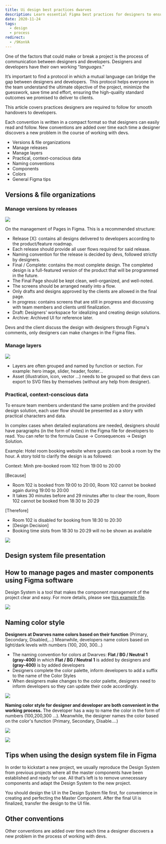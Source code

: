 ```yaml
---
title: Ui design best practices dwarves
description: Learn essential Figma best practices for designers to ensure smooth handovers to developers, including version control, layer management, naming conventions, and effective communication for high-quality UI projects.
date: 2020-11-24
tags:
  - design
  - process
redirect:
  - /9KonVA
---
```


One of the factors that could make or break a project is the process of communication between designers and developers. Designers and developers have their own working “_languages_.”

It’s important to find a protocol in which a mutual language can bridge the gap between designers and developers.  This protocol helps everyone in the team understand the ultimate objective of the project, minimize the guesswork, save time and effort, ensuring the high-quality standard outcomes we promised to deliver to clients.

This article covers practices designers are required to follow for smooth handovers to developers.

Each convention is written in a compact format so that designers can easily read and follow. New conventions are added over time each time a designer discovers a new problem in the course of working with devs.

- Versions & file organizations
- Manage releases
- Manage layers
- Practical, context-conscious data
- Naming conventions
- Components
- Colors
- General Figma tips

## Versions & file organizations

### Manage versions by releases

![](assets/ui-design-best-practices-dwarves_1c3f1857f449f57c470ce40efff1bd01_md5.webp)

On the management of Pages in Figma. This is a recommended structure:

- Release [X]: contains all designs delivered to developers according to the product/feature roadmap.
- Each release should provide all user flows required for said release.
- Naming convention for the release is decided by devs, followed strictly by designers.
- Final / Complete: contains the most complete design. The completed design is a full-featured version of the product that will be programmed in the future.
- The Final Page should be kept clean, well-organized, and well-noted.
- The screens should be arranged neatly into a flow.
- Only drafts and designs approved by the clients are allowed in the final page.
- In progress: contains screens that are still in progress and discussing with team members and clients until finalization.
- Draft: Designers’ workspace for idealizing and creating design solutions.
- Archive: Archived UI for reference later.

Devs and the client discuss the design with designers through Figma's comments, only designers can make changes in the Figma files.

### Manage layers

![](assets/ui-design-best-practices-dwarves_a46ebf821728ad559bf23e5e6bd7d5a9_md5.webp)

- Layers are often grouped and named by function or section. For example: hero image, slider, header, footer…
- Asset (illustration, icon, vector ...) needs to be grouped so that devs can export to SVG files by themselves (without any help from designer).

### Practical, context-conscious data

To ensure team members understand the same problem and the provided design solution, each user flow should be presented as a story with practical characters and data.

In complex cases when detailed explanations are needed, designers should have paragraphs (in the form of notes) in the Figma file for developers to read. You can refer to the formula Cause → Consequences → Design Solution.

Example: Hotel room booking website where guests can book a room by the hour. A story told to clarify the design is as followed:

Context: Minh pre-booked room 102 from 19:00 to 20:00

[Because]

- Room 102 is booked from 19:00 to 20:00, Room 102 cannot be booked again during 19:00 to 20:00
- It takes 30 minutes before and 29 minutes after to clear the room, Room 102 cannot be booked from 18:30 to 20:29

[Therefore]

- Room 102 is disabled for booking from 18:30 to 20:30
- [Design Decision]
- Booking time slots from 18:30 to 20:29 will no be shown as available

![](assets/ui-design-best-practices-dwarves_016986df82ac5332b050a9cf55425f3b_md5.webp)

## Design system file presentation

## How to manage pages and master components using Figma software

Design System is a tool that makes the component management of the project clear and easy. For more details, please see [this example file](https://www.figma.com/file/6CuLQBxwh1QlLp386Ths7h/Blackpink-Example-for-Design-System-File?node-id=83%3A1098).

![](assets/ui-design-best-practices-dwarves_9ebb07075efeda26bfeb2a82876bd2ef_md5.webp)

## Naming color style

**Designers at Dwarves name colors based on their function** (Primary, Secondary, Disabled,...) Meanwhile, developers name colors based on light/dark levels with numbers (100, 200, 300...)

- The naming convention for colors at Dwarves: **Flat / BG / Neutral 1 (gray-400)** in which **Flat / BG / Neutral 1** is added by designers and **(gray-400)** is by added developers
- Designers complete the color palette, inform developers to add a suffix to the name of the Color Styles
- When designers make changes to the color palette, designers need to inform developers so they can update their code accordingly.

![](assets/ui-design-best-practices-dwarves_a70427baf7d24194ab5037713ee0a063_md5.webp)

**Naming color style for designer and developer are both convenient in the working process.**
The developer has a way to name the color in the form of numbers (100,200,300 ...). Meanwhile, the designer names the color based on the color's function (Primary, Secondary, Disable….)

![](assets/ui-design-best-practices-dwarves_f7bcaa80f7503bce54c8f48be4535454_md5.webp)

![](assets/ui-design-best-practices-dwarves_b37bb057d318c523f8de54660823255a_md5.webp)

## Tips when using the design system file in Figma

In order to kickstart a new project, we usually reproduce the Design System from previous projects where all the master components have been established and ready for use. All that’s left is to remove unnecessary components and adapt the Design System to the new project.

You should design the UI in the Design System file first, for convenience in creating and perfecting the Master Component. After the final UI is finalized, transfer the design to the UI file.

## Other conventions

Other conventions are added over time each time a designer discovers a new problem in the process of working with devs.
